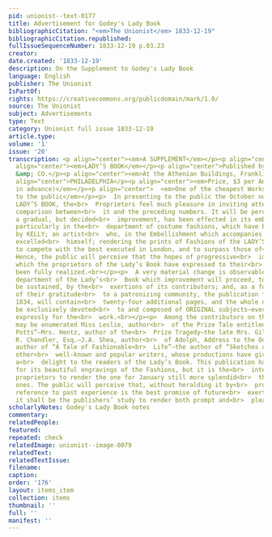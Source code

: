 ```yaml
---
pid: unionist--text-0177
title: Advertisement for Godey's Lady Book
bibliographicCitation: "<em>The Unionist</em> 1833-12-19"
bibliographicCitation.republished: 
fullIssueSequenceNumber: 1833-12-19 p.03.23
creator: 
date.created: '1833-12-19'
description: On the Supplement to Godey's Lady Book
language: English
publisher: The Unionist
IsPartOf: 
rights: https://creativecommons.org/publicdomain/mark/1.0/
source: The Unionist
subject: Advertisements
type: Text
category: Unionist full issue 1833-12-19
article.type: 
volume: '1'
issue: '20'
transcription: <p align="center"><em>A SUPPLEMENT</em></p><p align="center">TO THE</p><p
  align="center"><em>LADY’S BOOK</em></p><p align="center">Published by L.A. GODEY
  &amp; CO.</p><p align="center"><em>At the Athenian Buildings, Franklin Place,</em></p><p
  align="center">PHILADELPHIA</p><p align="center"><em>Price, $3 per Annum. (Payable
  in advance)</em></p><p align="center">  <em>One of the cheapest Works ever offered
  to the public</em></p><p>  In presenting to the public the October number of the
  LADY’S BOOK, the<br>  Proprietors feel much pleasure in inviting attention to a
  comparison between<br>  it and the preceding numbers. It will be perceived that
  a gradual, but decided<br>  improvement, has been effected in its embellishments;
  particularly in the<br>  department of costume fashions, which have been executed
  by KELLY; an artist<br>  who, in the Embellishment which accompanies this, has literally
  excelled<br>  himself; rendering the prints of Fashions of the LADY’S BOOK sufficiently<br>  excellent
  to compete with the best executed in London, and to surpass those of<br>  Paris.
  Hence, the public will perceive that the hopes of progressive<br>  improvement,
  which the proprietors of the Lady’s Book have expressed to their<br>  patrons, have
  been fully realized.<br></p><p>  A very material change is observable in the reading
  department of the Lady’s<br>  Book which improvement will proceed, to, at least,
  be sustained, by the<br>  exertions of its contributors; and, as a further expression
  of their gratitude<br>  to a patronizing community, the publication for January,
  1834, will contain<br>  twenty-four additional pages, and the whole number will
  be exclusively devoted<br>  to and composed of ORIGINAL subjects—every article written
  expressly for the<br>  work.<br></p><p>  Among the contributors on this occasion
  may be enumerated Miss Leslie, author<br>  of the Prize Tale entitled “Mrs. Washington
  Potts”—Mrs. Hentz, author of the<br>  Prize Tragedy—the late Mrs. Gilbert—Joseph
  R. Chandler, Esq.—J.A. Shea, author<br>  of Adolph, Address to the Ocean, &amp;c.—the
  author of “A Tale of Fashionable<br>  Life”­—the author of “Sketches of a Jurist-Consult”—Y.P—A.E.—and
  other<br>  well-known and popular writers, whose productions have given so peculiar
  a<br>  delight to the readers of the Lady’s Book. This publication has been always<br>  distinguished
  for its beautiful engravings of the Fashions, but it is the<br>  intention of the
  proprietors to render the one for January still more splendid<br>  than the previous
  ones. The public will perceive that, without heralding it by<br>  professions, a
  reference to past experience is the best promise of future<br>  exertions, which
  it shall be the publishers’ study to render both prompt and<br>  pleasing.<br></p>
scholarlyNotes: Godey's Lady Book notes
commentary: 
relatedPeople: 
featured: 
repeated: check
relatedImage: unionist--image-0079
relatedText: 
relatedTextIssue: 
filename: 
caption: 
order: '176'
layout: items_item
collection: items
thumbnail: ''
full: ''
manifest: ''
---
```

